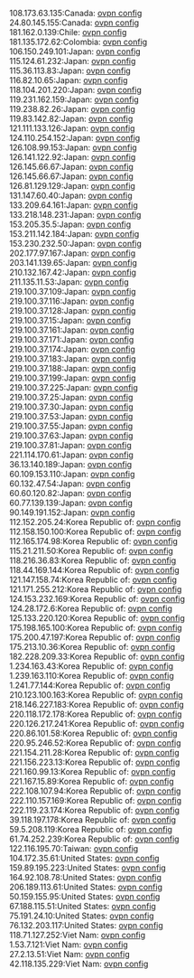108.173.63.135:Canada: [ovpn config](vpn/108_173_63_135.ovpn)  
24.80.145.155:Canada: [ovpn config](vpn/24_80_145_155.ovpn)  
181.162.0.139:Chile: [ovpn config](vpn/181_162_0_139.ovpn)  
181.135.172.62:Colombia: [ovpn config](vpn/181_135_172_62.ovpn)  
106.150.249.101:Japan: [ovpn config](vpn/106_150_249_101.ovpn)  
115.124.61.232:Japan: [ovpn config](vpn/115_124_61_232.ovpn)  
115.36.113.83:Japan: [ovpn config](vpn/115_36_113_83.ovpn)  
116.82.10.65:Japan: [ovpn config](vpn/116_82_10_65.ovpn)  
118.104.201.220:Japan: [ovpn config](vpn/118_104_201_220.ovpn)  
119.231.162.159:Japan: [ovpn config](vpn/119_231_162_159.ovpn)  
119.238.82.26:Japan: [ovpn config](vpn/119_238_82_26.ovpn)  
119.83.142.82:Japan: [ovpn config](vpn/119_83_142_82.ovpn)  
121.111.133.126:Japan: [ovpn config](vpn/121_111_133_126.ovpn)  
124.110.254.152:Japan: [ovpn config](vpn/124_110_254_152.ovpn)  
126.108.99.153:Japan: [ovpn config](vpn/126_108_99_153.ovpn)  
126.141.122.92:Japan: [ovpn config](vpn/126_141_122_92.ovpn)  
126.145.66.67:Japan: [ovpn config](vpn/126_145_66_67.ovpn)  
126.145.66.67:Japan: [ovpn config](vpn/126_145_66_67.ovpn)  
126.81.129.129:Japan: [ovpn config](vpn/126_81_129_129.ovpn)  
131.147.60.40:Japan: [ovpn config](vpn/131_147_60_40.ovpn)  
133.209.64.161:Japan: [ovpn config](vpn/133_209_64_161.ovpn)  
133.218.148.231:Japan: [ovpn config](vpn/133_218_148_231.ovpn)  
153.205.35.5:Japan: [ovpn config](vpn/153_205_35_5.ovpn)  
153.211.142.184:Japan: [ovpn config](vpn/153_211_142_184.ovpn)  
153.230.232.50:Japan: [ovpn config](vpn/153_230_232_50.ovpn)  
202.177.97.167:Japan: [ovpn config](vpn/202_177_97_167.ovpn)  
203.141.139.65:Japan: [ovpn config](vpn/203_141_139_65.ovpn)  
210.132.167.42:Japan: [ovpn config](vpn/210_132_167_42.ovpn)  
211.135.11.53:Japan: [ovpn config](vpn/211_135_11_53.ovpn)  
219.100.37.109:Japan: [ovpn config](vpn/219_100_37_109.ovpn)  
219.100.37.116:Japan: [ovpn config](vpn/219_100_37_116.ovpn)  
219.100.37.128:Japan: [ovpn config](vpn/219_100_37_128.ovpn)  
219.100.37.15:Japan: [ovpn config](vpn/219_100_37_15.ovpn)  
219.100.37.161:Japan: [ovpn config](vpn/219_100_37_161.ovpn)  
219.100.37.171:Japan: [ovpn config](vpn/219_100_37_171.ovpn)  
219.100.37.174:Japan: [ovpn config](vpn/219_100_37_174.ovpn)  
219.100.37.183:Japan: [ovpn config](vpn/219_100_37_183.ovpn)  
219.100.37.188:Japan: [ovpn config](vpn/219_100_37_188.ovpn)  
219.100.37.199:Japan: [ovpn config](vpn/219_100_37_199.ovpn)  
219.100.37.225:Japan: [ovpn config](vpn/219_100_37_225.ovpn)  
219.100.37.25:Japan: [ovpn config](vpn/219_100_37_25.ovpn)  
219.100.37.30:Japan: [ovpn config](vpn/219_100_37_30.ovpn)  
219.100.37.53:Japan: [ovpn config](vpn/219_100_37_53.ovpn)  
219.100.37.55:Japan: [ovpn config](vpn/219_100_37_55.ovpn)  
219.100.37.63:Japan: [ovpn config](vpn/219_100_37_63.ovpn)  
219.100.37.81:Japan: [ovpn config](vpn/219_100_37_81.ovpn)  
221.114.170.61:Japan: [ovpn config](vpn/221_114_170_61.ovpn)  
36.13.140.189:Japan: [ovpn config](vpn/36_13_140_189.ovpn)  
60.109.153.110:Japan: [ovpn config](vpn/60_109_153_110.ovpn)  
60.132.47.54:Japan: [ovpn config](vpn/60_132_47_54.ovpn)  
60.60.120.82:Japan: [ovpn config](vpn/60_60_120_82.ovpn)  
60.77.139.139:Japan: [ovpn config](vpn/60_77_139_139.ovpn)  
90.149.191.152:Japan: [ovpn config](vpn/90_149_191_152.ovpn)  
112.152.205.24:Korea Republic of: [ovpn config](vpn/112_152_205_24.ovpn)  
112.158.150.100:Korea Republic of: [ovpn config](vpn/112_158_150_100.ovpn)  
112.165.174.98:Korea Republic of: [ovpn config](vpn/112_165_174_98.ovpn)  
115.21.211.50:Korea Republic of: [ovpn config](vpn/115_21_211_50.ovpn)  
118.216.36.83:Korea Republic of: [ovpn config](vpn/118_216_36_83.ovpn)  
118.44.169.144:Korea Republic of: [ovpn config](vpn/118_44_169_144.ovpn)  
121.147.158.74:Korea Republic of: [ovpn config](vpn/121_147_158_74.ovpn)  
121.171.255.212:Korea Republic of: [ovpn config](vpn/121_171_255_212.ovpn)  
124.153.232.169:Korea Republic of: [ovpn config](vpn/124_153_232_169.ovpn)  
124.28.172.6:Korea Republic of: [ovpn config](vpn/124_28_172_6.ovpn)  
125.133.220.120:Korea Republic of: [ovpn config](vpn/125_133_220_120.ovpn)  
175.198.165.100:Korea Republic of: [ovpn config](vpn/175_198_165_100.ovpn)  
175.200.47.197:Korea Republic of: [ovpn config](vpn/175_200_47_197.ovpn)  
175.213.10.36:Korea Republic of: [ovpn config](vpn/175_213_10_36.ovpn)  
182.228.209.33:Korea Republic of: [ovpn config](vpn/182_228_209_33.ovpn)  
1.234.163.43:Korea Republic of: [ovpn config](vpn/1_234_163_43.ovpn)  
1.239.163.110:Korea Republic of: [ovpn config](vpn/1_239_163_110.ovpn)  
1.241.77.144:Korea Republic of: [ovpn config](vpn/1_241_77_144.ovpn)  
210.123.100.163:Korea Republic of: [ovpn config](vpn/210_123_100_163.ovpn)  
218.146.227.183:Korea Republic of: [ovpn config](vpn/218_146_227_183.ovpn)  
220.118.172.178:Korea Republic of: [ovpn config](vpn/220_118_172_178.ovpn)  
220.126.217.241:Korea Republic of: [ovpn config](vpn/220_126_217_241.ovpn)  
220.86.101.58:Korea Republic of: [ovpn config](vpn/220_86_101_58.ovpn)  
220.95.246.52:Korea Republic of: [ovpn config](vpn/220_95_246_52.ovpn)  
221.154.211.28:Korea Republic of: [ovpn config](vpn/221_154_211_28.ovpn)  
221.156.223.13:Korea Republic of: [ovpn config](vpn/221_156_223_13.ovpn)  
221.160.99.13:Korea Republic of: [ovpn config](vpn/221_160_99_13.ovpn)  
221.167.15.89:Korea Republic of: [ovpn config](vpn/221_167_15_89.ovpn)  
222.108.107.94:Korea Republic of: [ovpn config](vpn/222_108_107_94.ovpn)  
222.110.157.169:Korea Republic of: [ovpn config](vpn/222_110_157_169.ovpn)  
222.119.23.174:Korea Republic of: [ovpn config](vpn/222_119_23_174.ovpn)  
39.118.197.178:Korea Republic of: [ovpn config](vpn/39_118_197_178.ovpn)  
59.5.208.119:Korea Republic of: [ovpn config](vpn/59_5_208_119.ovpn)  
61.74.252.239:Korea Republic of: [ovpn config](vpn/61_74_252_239.ovpn)  
122.116.195.70:Taiwan: [ovpn config](vpn/122_116_195_70.ovpn)  
104.172.35.61:United States: [ovpn config](vpn/104_172_35_61.ovpn)  
159.89.195.223:United States: [ovpn config](vpn/159_89_195_223.ovpn)  
164.92.108.78:United States: [ovpn config](vpn/164_92_108_78.ovpn)  
206.189.113.61:United States: [ovpn config](vpn/206_189_113_61.ovpn)  
50.159.155.95:United States: [ovpn config](vpn/50_159_155_95.ovpn)  
67.188.115.51:United States: [ovpn config](vpn/67_188_115_51.ovpn)  
75.191.24.10:United States: [ovpn config](vpn/75_191_24_10.ovpn)  
76.132.203.117:United States: [ovpn config](vpn/76_132_203_117.ovpn)  
118.71.127.252:Viet Nam: [ovpn config](vpn/118_71_127_252.ovpn)  
1.53.7.121:Viet Nam: [ovpn config](vpn/1_53_7_121.ovpn)  
27.2.13.51:Viet Nam: [ovpn config](vpn/27_2_13_51.ovpn)  
42.118.135.229:Viet Nam: [ovpn config](vpn/42_118_135_229.ovpn)  
